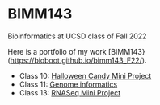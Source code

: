 # BIMM143
Bioinformatics at UCSD class of Fall 2022

Here is a portfolio of my work [BIMM143}(https://bioboot.github.io/bimm143_F22/).

- Class 10: [Halloween Candy Mini Project](https://github.com/marcuslau42/bimm143/blob/main/class10/class10halloweenproject.md) 
- Class 11: [Genome informatics](https://github.com/marcuslau42/bimm143/blob/main/class11/class12.md)
- Class 13: [RNASeq Mini Project](https://github.com/marcuslau42/bimm143/blob/main/class13/class13%20mini%20project.md)

